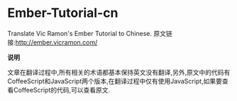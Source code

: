 Ember-Tutorial-cn
=================

Translate Vic Ramon's Ember Tutorial to Chinese. 原文链接:http://ember.vicramon.com/

**说明**

文章在翻译过程中,所有相关的术语都基本保持英文没有翻译,另外,原文中的代码有CoffeeScript和JavaScript两个版本,在翻译过程中仅有使用JavaScript,如果要查看CoffeeScript的代码,可以查看原文.

